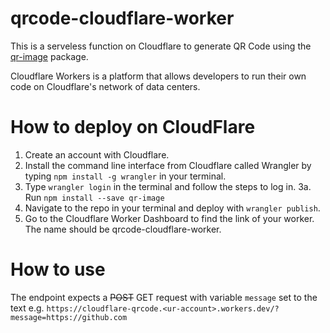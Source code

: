 # qrcode-cloudflare-worker

This is a serveless function on Cloudflare to generate QR Code using the [qr-image](https://www.npmjs.com/package/qr-image) package.

Cloudflare Workers is a platform that allows developers to run their own code on Cloudflare's network of data centers.

# How to deploy on CloudFlare
1. Create an account with Cloudflare.
2. Install the command line interface from Cloudflare called Wrangler by typing `npm install -g wrangler` in your terminal.
3. Type `wrangler login` in the terminal and follow the steps to log in.
3a. Run `npm install --save qr-image`
4. Navigate to the repo in your terminal and deploy with `wrangler publish`.
5. Go to the Cloudflare Worker Dashboard to find the link of your worker. The name should be qrcode-cloudflare-worker.


# How to use
The endpoint expects a ~~POST~~ GET request with variable `message` set to the text e.g. `https://cloudflare-qrcode.<ur-account>.workers.dev/?message=https://github.com`



